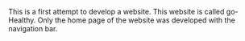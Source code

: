 This is a first attempt to develop a website.
This website is called go-Healthy.
Only the home page of the website was developed with the navigation bar.
